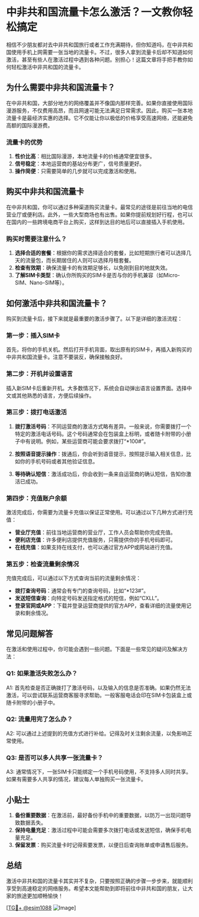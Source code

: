 # 中非共和国流量卡怎么激活？一文教你轻松搞定

相信不少朋友都对去中非共和国旅行或者工作充满期待，但你知道吗，在中非共和国使用手机上网需要一张当地的流量卡。不过，很多人拿到流量卡后却不知道如何激活，甚至有些人在激活过程中遇到各种问题。别担心！这篇文章将手把手教你如何轻松激活中非共和国的流量卡。

## 为什么需要中非共和国流量卡？

在中非共和国，大部分地方的网络覆盖并不像国内那样完善。如果你直接使用国际漫游服务，不仅费用高昂，而且网速可能无法满足日常需求。因此，购买一张本地流量卡是最经济实惠的选择。它不仅能让你以极低的价格享受高速网络，还能避免高额的国际漫游费。

### 流量卡的优势

1. **性价比高**：相比国际漫游，本地流量卡的价格通常便宜很多。
2. **信号稳定**：本地运营商的基站分布更广，信号质量更好。
3. **操作简便**：只需要简单的几步就可以完成激活和使用。

## 购买中非共和国流量卡

在中非共和国，你可以通过多种渠道购买流量卡。最常见的途径是前往当地的电信营业厅或便利店。此外，一些大型商场也有出售。如果你提前规划好行程，也可以在国内的一些跨境电商平台上购买，这样到达目的地后可以直接插入手机使用。

### 购买时需要注意什么？

1. **选择合适的套餐**：根据你的需求选择适合的套餐，比如短期旅行者可以选择几天的流量包，而长期居住的人则可以选择月租套餐。
2. **检查有效期**：确保流量卡的有效期足够长，以免刚到目的地就失效。
3. **了解SIM卡类型**：确认你所购买的SIM卡是否与你的手机兼容（如Micro-SIM、Nano-SIM等）。

## 如何激活中非共和国流量卡？

购买到流量卡后，接下来就是最重要的激活步骤了。以下是详细的激活流程：

### 第一步：插入SIM卡

首先，将你的手机关机。然后打开手机背面，取出原有的SIM卡，再插入新购买的中非共和国流量卡。注意不要装反，确保接触良好。

### 第二步：开机并设置语言

插入新SIM卡后重新开机。大多数情况下，系统会自动弹出语言设置界面。选择中文或其他熟悉的语言，方便后续操作。

### 第三步：拨打电话激活

1. **拨打激活号码**：不同运营商的激活方式略有差异。一般来说，你需要拨打一个特定的激活电话号码。这个号码通常会在包装盒上标明，或者随卡附带的小册子中有说明。例如，某些运营商可能会要求拨打“*100#”。
   
2. **按照语音提示操作**：拨通后，你会听到语音提示，按照提示输入相关信息，比如你的手机号码或者其他验证信息。

3. **等待确认短信**：激活成功后，你会收到一条来自运营商的确认短信，告知你激活已成功。

### 第四步：充值账户余额

激活完成后，你需要为流量卡充值以保证正常使用。可以通过以下几种方式进行充值：

- **营业厅充值**：前往当地运营商的营业厅，工作人员会帮助你完成充值。
- **便利店充值**：许多便利店提供充值服务，只需提供你的手机号码即可。
- **在线充值**：如果支持在线支付，也可以通过官方APP或网站进行充值。

### 第五步：检查流量剩余情况

充值完成后，可以通过以下方式查询当前的流量剩余情况：

- **拨打查询号码**：通常会有专门的查询号码，比如“*123#”。
- **发送短信查询**：向特定号码发送指定格式的短信，例如“CXLL”。
- **登录官网或APP**：下载并登录运营商提供的官方APP，查看详细的流量使用记录和剩余情况。

## 常见问题解答

在激活和使用过程中，你可能会遇到一些问题。下面是一些常见的疑问及解决方法：

### Q1: 如果激活失败怎么办？

A1: 首先检查是否正确拨打了激活号码，以及输入的信息是否准确。如果仍然无法激活，可以尝试联系运营商客服寻求帮助。一般客服电话会印在SIM卡包装盒上或随卡附带的小册子中。

### Q2: 流量用完了怎么办？

A2: 可以通过上述提到的充值方式进行补给。记得及时关注剩余流量，以免影响正常使用。

### Q3: 是否可以多人共享一张流量卡？

A3: 通常情况下，一张SIM卡只能绑定一个手机号码使用，不支持多人同时共享。如果有需要多人共享的情况，建议每人单独购买一张流量卡。

## 小贴士

1. **备份重要数据**：在激活前，最好备份手机中的重要数据，以防万一出现问题导致数据丢失。
2. **保持电量充足**：激活过程中可能会需要多次拨打电话或发送短信，确保手机电量充足。
3. **保留发票**：购买流量卡时记得索要发票，以便日后查询账单或申请售后服务。

## 总结

激活中非共和国的流量卡其实并不复杂，只要按照正确的步骤一步步来，就能顺利享受到高速稳定的网络服务。希望本文能帮助到即将前往中非共和国的朋友，让大家的旅途更加顺畅愉快！

[[TG💪+ @esim1088](https://t.me/s/esim1088) ![Image](https://i.postimg.cc/4NQfJmqS/Snipaste-2025-05-13-00-14-12.png)]